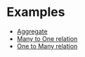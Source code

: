 # Examples

- [Aggregate](./aggregate.md)
- [Many to One relation](./many-to-one-relation.md)
- [One to Many relation](./one-to-many-relation.md)
